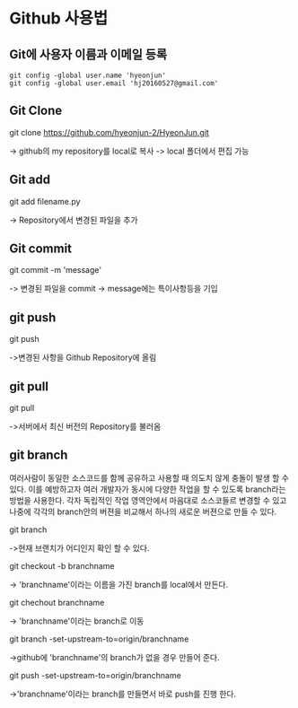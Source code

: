 # Github 사용법

## Git에 사용자 이름과 이메일 등록
    git config -global user.name 'hyeonjun'
    git config -global user.email 'hj20160527@gmail.com'


## Git Clone
git clone https://github.com/hyeonjun-2/HyeonJun.git 

-> github의 my repository를 local로 복사
-> local 폴더에서 편집 가능

## Git add
git add filename.py

-> Repository에서 변경된 파일을 추가 

## Git commit
git commit -m 'message'

-> 변경된 파일을 commit 
-> message에는 특이사항등을 기입

## git push
git push

->변경된 사항을 Github Repository에 올림

## git pull
git pull

->서버에서 최신 버전의 Repository를 불러옴

## git branch
여러사람이 동일한 소스코드를 함께 공유하고 사용할 때 의도치 않게 충돌이 발생 할 수 있다. 이를 예방하고자 여러 개발자가 동시에 다양한 작업을 할 수 있도록 branch라는 방법을 사용한다. 각자 독립적인 작업 영역안에서 마음대로 소스코들르 변경할 수 있고 나중에 각각의 branch안의 버젼을 비교해서 하나의 새로운 버젼으로 만들 수 있다.

git branch

->현재 브랜치가 어디인지 확인 할 수 있다.

git checkout -b branchname 

-> 'branchname'이라는 이름을 가진 branch를 local에서 만든다. 

git chechout branchname

-> 'branchname'이라는 branch로 이동

git branch -set-upstream-to=origin/branchname

->github에 'branchname'의 branch가 없을 경우 만들어 준다. 

git push -set-upstream-to=origin/branchname

->'branchname'이라는 branch를 만들면서 바로 push를 진행 한다. 





